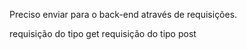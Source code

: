 Preciso enviar para o back-end através de requisições.

requisição do tipo get
requisição do tipo post